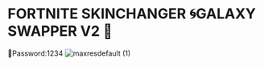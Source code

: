 # FORTNITE SKINCHANGER 🌀GALAXY SWAPPER V2 🌌  
🔢Password:1234
![maxresdefault (1)](https://user-images.githubusercontent.com/113033715/196553256-fb5ef177-869b-4f16-9eec-12037f0e077a.jpg)








